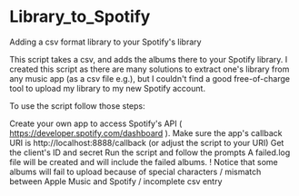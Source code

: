 # Library_to_Spotify
Adding a csv format library to your Spotify's library

This script takes a csv, and adds the albums there to your Spotify library. I created this script as there are many solutions to extract one's library from any music app (as a csv file e.g.), but I couldn't find a good free-of-charge tool to upload my library to my new Spotify account.

To use the script follow those steps:

Create your own app to access Spotify's API ( https://developer.spotify.com/dashboard ).
Make sure the app's callback URI is http://localhost:8888/callback (or adjust the script to your URI)
Get the client's ID and secret
Run the script and follow the prompts
A failed.log file will be created and will include the failed albums.
! Notice that some albums will fail to upload because of special characters / mismatch between Apple Music and Spotify / incomplete csv entry
